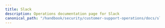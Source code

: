 ```yaml
---
title: Slack
description: Operations documentation page for Slack
canonical_path: "/handbook/security/customer-support-operations/docs/slack/"
---
```

